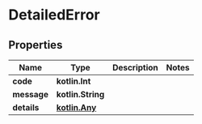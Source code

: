 
# DetailedError

## Properties
Name | Type | Description | Notes
------------ | ------------- | ------------- | -------------
**code** | **kotlin.Int** |  | 
**message** | **kotlin.String** |  | 
**details** | [**kotlin.Any**](.md) |  | 



